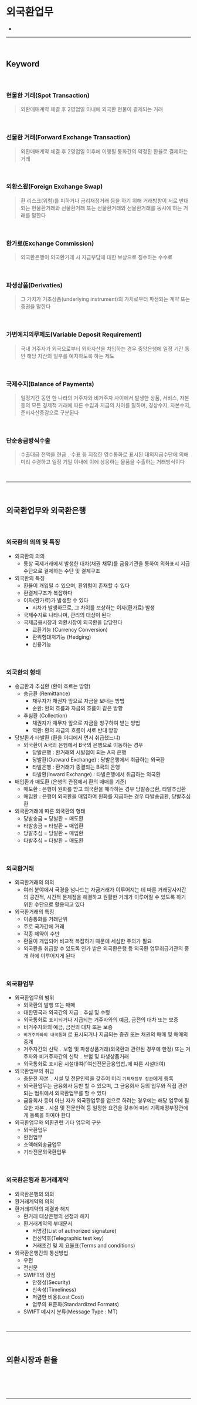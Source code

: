 # 외국환업무
> 
* 

<hr>
<br>

## Keyword 
#### 

<br>

### 현물환 거래(Spot Transaction)
> 외환매매계약 체결 후 2영업일 이내에 외국환 현물이 결제되는 거래

<br>

### 선물환 거래(Forward Exchange Transaction)
> 외환매매계약 체결 후 2영업일 이후에 이행될 통화간의 약정된 환율로 결제하는 거래

<br>

### 외환스왑(Foreign Exchange Swap)
> 환 리스크(위험)를 피하거나 금리재정거래 등을 하기 위해 거래방향이 서로 반대되는 현물환거래와 선물환거래 또는 선물환거래와 선물환거래를 동시에 하는 거래를 말한다

<br>

### 환가료(Exchange Commission)
> 외국환은행이 외국환거래 시 자금부담에 대한 보상으로 징수하는 수수료

<br>

### 파생상품(Derivaties)
> 그 가치가 기초상품(underlying instrument)의 가치로부터 파생되는 계약 또는 증권을 말한다

<br>

### 가변예치의무제도(Variable Deposit Requirement)
> 국내 거주자가 외국으로부터 외화자산을 차입하는 경우 중앙은행에 일정 기간 동안 해당 자산의 일부를 예치하도록 하는 제도 

<br>

### 국제수지(Balance of Payments)
> 일정기간 동안 한 나라의 거주자와 비거주자 사이에서 발생한 상품, 서비스, 자본 등의 모든 경제적 거래에 따른 수입과 지급의 차이를 말하며, 경상수지, 자본수지, 준비자산증감으로 구분된다

<br>

### 단순송금방식수출
> 수출대금 전액을 현금﹒수표 등 지정한 영수통화로 표시된 대외지급수단에 의해 미리 수령하고 일정 기일 이내에 이에 상응하는 물품을 수출하는 거래방식이다


<br>
<hr>
<br>

## 외국환업무와 외국환은행
#### 

<br>

### 외국환의 의의 및 특징
* 외국환의 의의
  * 통상 국제거래에서 발생한 대차(채권 채무)를 금융기관을 통하여 외화표시 지급수단으로 결제하는 수단 및 결제구조
* 외국환의 특징
  * 환율이 개입될 수 있으며, 환위험이 존재할 수 있다
  * 환결제구조가 복잡하다
  * 이자(환가료)가 발생할 수 있다 
    * 시차가 발생하므로, 그 차이를 보상하는 이자(환가료) 발생
  * 국제수지로 나타나며, 관리의 대상이 된다
  * 국제금융시장과 외환시장이 외국환을 담당한다
    * 교환기능 (Currency Conversion)
    * 환위험대처기능 (Hedging)
    * 신용기능

<br>

### 외국환의 형태
* 송금환과 추심환 (환이 흐르는 방향)
  * 송금환 (Remittance)
    * 채무자가 채권자 앞으로 자금을 보내는 방법
    * 순환: 환의 흐름과 자금의 흐름이 같은 방향
  * 추심환 (Collection)
    * 채권자가 채무자 앞으로 자금을 청구하여 받는 방법
    * 역환: 환의 자금의 흐름이 서로 반대 방향 
* 당발환과 타발환 (환을 어디에서 먼저 취급했느냐)
  * 외국환이 A국의 은행에서 B국의 은행으로 이동하는 경우
    * 당발은행 : 환거래의 시발점이 되는 A국 은행
    * 당발환(Outward Exchange) : 당발은행에서 취급하는 외국환
    * 타발은행 : 환거래가 종결되는 B국의 은행
    * 타발환(Inward Exchange) : 타발은행에서 취급하는 외국환
* 매입환과 매도환 (은행의 관점에서 환의 매매를 기준)
  * 매도환 : 은행이 원화를 받고 외국환을 매각하는 경우 당발송금환, 타발추심환
  * 매입환 : 은행이 외국환을 매입하여 원화를 지급하는 경우 타발송금환, 당발추심환
* 외국환거래에 따른 외국환의 형태
  * 당발송금 = 당발환 + 매도환
  * 타발송금 = 타발환 + 매입환
  * 당발추심 = 당발환 + 매입환
  * 타발추심 = 타발환 + 매도환

<br>

### 외국환거래
* 외국환거래의 의의
  * 여러 분야에서 국경을 넘나드는 자금거래가 이루어지는 데 따른 거래당사자간의 공간적, 시간적 문제점을 해결하고 원활한 거래가 이루어질 수 있도록 하기 위한 수단으로 활용되고 있다
* 외국환거래의 특징
  * 이종통화를 거래단위
  * 주로 국가간에 거래
  * 각종 제약이 수반
  * 환율이 개입되어 비교적 복잡하기 때문에 세심한 주의가 필요
  * 외국환을 취급할 수 있도록 인가 받은 외국환은행 등 외국환 업무취급기관의 중개 하에 이루어지게 된다

<br>

### 외국환업무
* 외국환업무의 범위
  * 외국환의 발행 또는 매매
  * 대한민국과 외국간의 지급﹒추심 및 수령
  * 외국통화로 표시되거나 지급되는 거주자와의 예금, 금전의 대차 또는 보증
  * 비거주자와의 예금, 금전의 대차 또는 보증  
  * `비거주자와의 내국통화` 로 표시되거나 지급되는 증권 또는 채권의 매매 및 매매의 중개
  * 거주자간의 신탁﹒보험 및 파생상품거래(외국환과 관련된 경우에 한정) 또는 거주자와 비거주자간의 신탁﹒보험 및 파생상품거래
  * 외국통화로 표시된 시설대여(⌜여신전문금융업법⌟에 따른 시설대여)
* 외국환업무의 취급
  * 충분한 자본﹒시설 및 전문인력을 갖추어 미리 `기획재정부 장관`에게 등록
  * 외국환업무는 금융회사 등만 할 수 있으며, 그 금융회사 등의 업무와 직접 관련되는 범위에서 외국환업무를 할 수 있다
  * 금융회사 등이 아닌 자가 외국환업무를 업으로 하려는 경우에는 해당 업무에 필요한 자본﹒시설 및 전문인력 등 일정한 요건을 갖추어 미리 기획재정부장관에게 등록을 하여야 한다
* 외국환업무와 외환관련 기타 업무의 구분 
  * 외국환업무
  * 환전업무
  * 소액해외송금업무
  * 기타전문외국환업무

<br>

### 외국환은행과 환거래계약
* 외국환은행의 의의
* 환거래계약의 의의 
* 환거래계약의 체결과 해지
  * 환거래 대상은행의 선정과 해지
  * 환거래계약의 부대문서
    * 서명감(List of authorized signature)
    * 전신약호(Telegraphic test key)
    * 거래조건 및 제 요율표(Terms and conditions)
* 외국환은행간의 통신방법
  * 우편
  * 전신문
  * SWIFT의 장점
    * 안정성(Security)
    * 신속성(Timeliness)
    * 저렴한 비용(Lost Cost)
    * 업무의 표준화(Standardized Formats)
  * SWIFT 메시지 분류(Message Type : MT) 

<br>
<hr>
<br>

## 외환시장과 환율 
#### 

<br>

### 

<br>
<hr>
<br>
